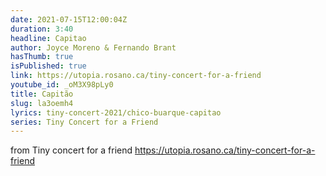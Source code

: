 ```yaml
---
date: 2021-07-15T12:00:04Z
duration: 3:40
headline: Capitao
author: Joyce Moreno & Fernando Brant
hasThumb: true
isPublished: true
link: https://utopia.rosano.ca/tiny-concert-for-a-friend
youtube_id: _oM3X98pLy0
title: Capitão
slug: la3oemh4
lyrics: tiny-concert-2021/chico-buarque-capitao
series: Tiny Concert for a Friend
---
```

from Tiny concert for a friend https://utopia.rosano.ca/tiny-concert-for-a-friend
